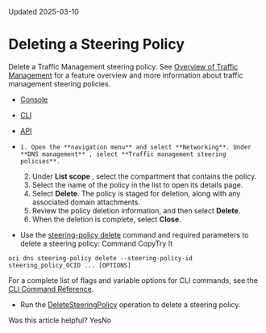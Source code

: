 Updated 2025-03-10
# Deleting a Steering Policy
Delete a Traffic Management steering policy.
See [Overview of Traffic Management](https://docs.oracle.com/en-us/iaas/Content/TrafficManagement/Concepts/overview.htm#overview "Traffic Management helps you guide traffic to endpoints based on various conditions, including endpoint health and the geographic origins of DNS requests.") for a feature overview and more information about traffic management steering policies.
  * [Console](https://docs.oracle.com/en-us/iaas/Content/TrafficManagement/Tasks/tm-policy-delete.htm)
  * [CLI](https://docs.oracle.com/en-us/iaas/Content/TrafficManagement/Tasks/tm-policy-delete.htm)
  * [API](https://docs.oracle.com/en-us/iaas/Content/TrafficManagement/Tasks/tm-policy-delete.htm)


  *     1. Open the **navigation menu** and select **Networking**. Under **DNS management** , select **Traffic management steering policies**.
    2. Under **List scope** , select the compartment that contains the policy.
    3. Select the name of the policy in the list to open its details page.
    4. Select **Delete**.
The policy is staged for deletion, along with any associated domain attachments.
    5. Review the policy deletion information, and then select **Delete**.
    6. When the deletion is complete, select **Close**. 
  * Use the [steering-policy delete](https://docs.oracle.com/iaas/tools/oci-cli/latest/oci_cli_docs/cmdref/dns/steering-policy/delete.html) command and required parameters to delete a steering policy:
Command
CopyTry It
```
oci dns steering-policy delete --steering-policy-id steering_policy_OCID ... [OPTIONS]
```

For a complete list of flags and variable options for CLI commands, see the [CLI Command Reference](https://docs.oracle.com/iaas/tools/oci-cli/latest).
  * Run the [DeleteSteeringPolicy](https://docs.oracle.com/iaas/api/#/en/dns/latest/SteeringPolicy/DeleteSteeringPolicy) operation to delete a steering policy.


Was this article helpful?
YesNo

